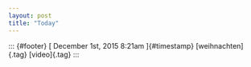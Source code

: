 ```yaml
---
layout: post
title: "Today"
---
```



::: {#footer}
[ December 1st, 2015 8:21am ]{#timestamp} [weihnachten]{.tag}
[video]{.tag}
:::
